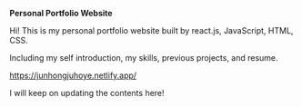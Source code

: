 __Personal Portfolio Website__

Hi! This is my personal portfolio website built by react.js, JavaScript, HTML, CSS.

Including my self introduction, my skills, previous projects, and resume.

https://junhongjuhoye.netlify.app/

I will keep on updating the contents here!
